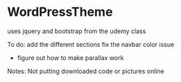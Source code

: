 # WordPressTheme


uses jquery and bootstrap
 from the udemy class

To do: 
add the different sections
fix the navbar color issue
- figure out how to make parallax work

Notes:
Not putting downloaded code or pictures online

